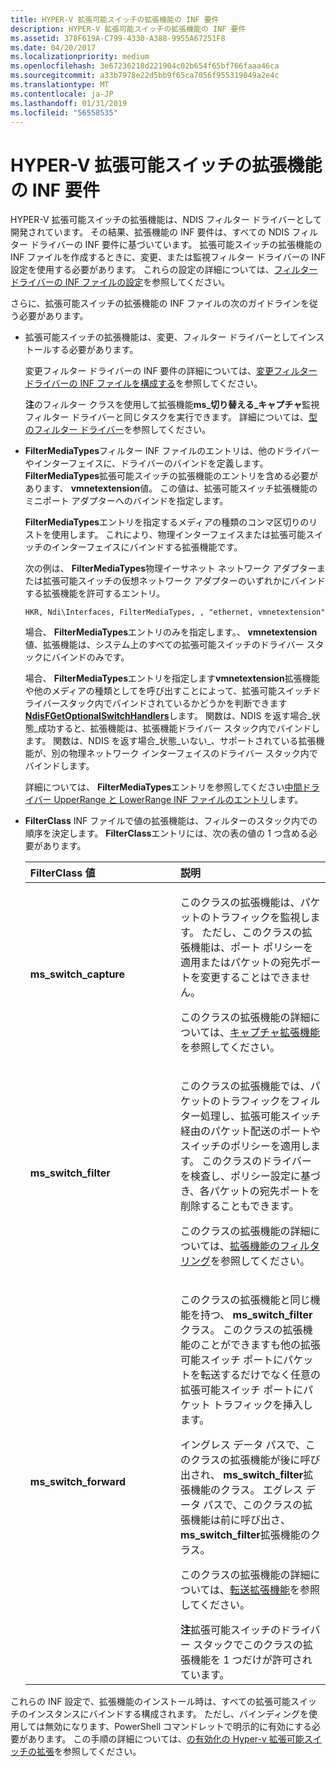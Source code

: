```yaml
---
title: HYPER-V 拡張可能スイッチの拡張機能の INF 要件
description: HYPER-V 拡張可能スイッチの拡張機能の INF 要件
ms.assetid: 378F619A-C799-4330-A388-9955A67251F8
ms.date: 04/20/2017
ms.localizationpriority: medium
ms.openlocfilehash: 3e67236218d221904c02b654f65bf766faaa46ca
ms.sourcegitcommit: a33b7978e22d5bb9f65ca7056f955319049a2e4c
ms.translationtype: MT
ms.contentlocale: ja-JP
ms.lasthandoff: 01/31/2019
ms.locfileid: "56558535"
---
```

# <a name="inf-requirements-for-hyper-v-extensible-switch-extensions"></a>HYPER-V 拡張可能スイッチの拡張機能の INF 要件


HYPER-V 拡張可能スイッチの拡張機能は、NDIS フィルター ドライバーとして開発されています。 その結果、拡張機能の INF 要件は、すべての NDIS フィルター ドライバーの INF 要件に基づいています。 拡張可能スイッチの拡張機能の INF ファイルを作成するときに、変更、または監視フィルター ドライバーの INF 設定を使用する必要があります。 これらの設定の詳細については、[フィルター ドライバーの INF ファイルの設定](inf-file-settings-for-filter-drivers.md)を参照してください。

さらに、拡張可能スイッチの拡張機能の INF ファイルの次のガイドラインを従う必要があります。

- 拡張可能スイッチの拡張機能は、変更、フィルター ドライバーとしてインストールする必要があります。

  変更フィルター ドライバーの INF 要件の詳細については、[変更フィルター ドライバーの INF ファイルを構成する](configuring-an-inf-file-for-a-modifying-filter-driver.md)を参照してください。

  **注**のフィルター クラスを使用して拡張機能**ms\_切り替える\_キャプチャ**監視フィルター ドライバーと同じタスクを実行できます。 詳細については、[型のフィルター ドライバー](types-of-filter-drivers.md)を参照してください。

     

- **FilterMediaTypes**フィルター INF ファイルのエントリは、他のドライバーやインターフェイスに、ドライバーのバインドを定義します。 **FilterMediaTypes**拡張可能スイッチの拡張機能のエントリを含める必要があります、 **vmnetextension**値。 この値は、拡張可能スイッチ拡張機能のミニポート アダプターへのバインドを指定します。

  **FilterMediaTypes**エントリを指定するメディアの種類のコンマ区切りのリストを使用します。 これにより、物理インターフェイスまたは拡張可能スイッチのインターフェイスにバインドする拡張機能です。

  次の例は、 **FilterMediaTypes**物理イーサネット ネットワーク アダプターまたは拡張可能スイッチの仮想ネットワーク アダプターのいずれかにバインドする拡張機能を許可するエントリ。

  ```INF
  HKR, Ndi\Interfaces, FilterMediaTypes, , "ethernet, vmnetextension"
  ```

  場合、 **FilterMediaTypes**エントリのみを指定します。、 **vmnetextension**値、拡張機能は、システム上のすべての拡張可能スイッチのドライバー スタックにバインドのみです。

  場合、 **FilterMediaTypes**エントリを指定します**vmnetextension**拡張機能や他のメディアの種類としてを呼び出すことによって、拡張可能スイッチドライバースタック内でバインドされているかどうかを判断できます[ **NdisFGetOptionalSwitchHandlers**](https://msdn.microsoft.com/library/windows/hardware/hh598204)します。 関数は、NDIS を返す場合\_状態\_成功すると、拡張機能は、拡張機能ドライバー スタック内でバインドします。 関数は、NDIS を返す場合\_状態\_いない\_、サポートされている拡張機能が、別の物理ネットワーク インターフェイスのドライバー スタック内でバインドします。

  詳細については、 **FilterMediaTypes**エントリを参照してください[中間ドライバー UpperRange と LowerRange INF ファイルのエントリ](intermediate-driver-upperrange-and-lowerrange-inf-file-entries.md)します。

- **FilterClass** INF ファイルで値の拡張機能は、フィルターのスタック内での順序を決定します。 **FilterClass**エントリには、次の表の値の 1 つ含める必要があります。

  <table>
  <colgroup>
  <col width="50%" />
  <col width="50%" />
  </colgroup>
  <thead>
  <tr class="header">
  <th align="left">FilterClass 値</th>
  <th align="left">説明</th>
  </tr>
  </thead>
  <tbody>
  <tr class="odd">
  <td align="left"><p><strong>ms_switch_capture</strong></p></td>
  <td align="left"><p>このクラスの拡張機能は、パケットのトラフィックを監視します。 ただし、このクラスの拡張機能は、ポート ポリシーを適用またはパケットの宛先ポートを変更することはできません。</p>
  <p>このクラスの拡張機能の詳細については、<a href="capturing-extensions.md" data-raw-source="[Capturing Extensions](capturing-extensions.md)">キャプチャ拡張機能</a>を参照してください。</p></td>
  </tr>
  <tr class="even">
  <td align="left"><p><strong>ms_switch_filter</strong></p></td>
  <td align="left"><p>このクラスの拡張機能では、パケットのトラフィックをフィルター処理し、拡張可能スイッチ経由のパケット配送のポートやスイッチのポリシーを適用します。 このクラスのドライバーを検査し、ポリシー設定に基づき、各パケットの宛先ポートを削除することもできます。</p>
  <p>このクラスの拡張機能の詳細については、<a href="filtering-extensions.md" data-raw-source="[Filtering Extensions](filtering-extensions.md)">拡張機能のフィルタ リング</a>を参照してください。</p></td>
  </tr>
  <tr class="odd">
  <td align="left"><p><strong>ms_switch_forward</strong></p></td>
  <td align="left"><p>このクラスの拡張機能と同じ機能を持つ、 <strong>ms_switch_filter</strong>クラス。 このクラスの拡張機能のことができますも他の拡張可能スイッチ ポートにパケットを転送するだけでなく任意の拡張可能スイッチ ポートにパケット トラフィックを挿入します。</p>
  <p>イングレス データ パスで、このクラスの拡張機能が後に呼び出され、 <strong>ms_switch_filter</strong>拡張機能のクラス。 エグレス データ パスで、このクラスの拡張機能は前に呼び出さ、 <strong>ms_switch_filter</strong>拡張機能のクラス。</p>
  <p>このクラスの拡張機能の詳細については、<a href="forwarding-extensions.md" data-raw-source="[Forwarding Extensions](forwarding-extensions.md)">転送拡張機能</a>を参照してください。</p>
  <div class="alert">
  <strong>注</strong>拡張可能スイッチのドライバー スタックでこのクラスの拡張機能を 1 つだけが許可されています。
  </div>
  <div>
     
  </div></td>
  </tr>
  </tbody>
  </table>

     

これらの INF 設定で、拡張機能のインストール時は、すべての拡張可能スイッチのインスタンスにバインドする構成されます。 ただし、バインディングを使用しては無効になります、PowerShell コマンドレットで明示的に有効にする必要があります。 この手順の詳細については、[の有効化の Hyper-v 拡張可能スイッチの拡張](enabling-hyper-v-extensibility-switch-extensions.md)を参照してください。

 

 






